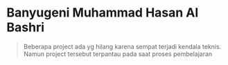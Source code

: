 # Banyugeni Muhammad Hasan Al Bashri 

 >Beberapa project ada yg hilang karena sempat terjadi kendala teknis. Namun project tersebut terpantau pada saat proses pembelajaran


